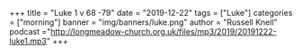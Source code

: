 +++
title = "Luke 1 v 68 -79"
date = "2019-12-22"
tags = ["Luke"]
categories = ["morning"]
banner = "img/banners/luke.png"
author = "Russell Knell"
podcast ="http://longmeadow-church.org.uk/files/mp3/2019/20191222-luke1.mp3"
+++
